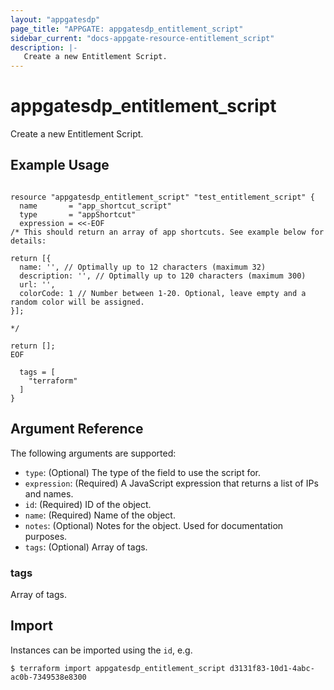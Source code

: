 ```yaml
---
layout: "appgatesdp"
page_title: "APPGATE: appgatesdp_entitlement_script"
sidebar_current: "docs-appgate-resource-entitlement_script"
description: |-
   Create a new Entitlement Script.
---
```


# appgatesdp_entitlement_script

Create a new Entitlement Script.

## Example Usage

```hcl

resource "appgatesdp_entitlement_script" "test_entitlement_script" {
  name       = "app_shortcut_script"
  type       = "appShortcut"
  expression = <<-EOF
/* This should return an array of app shortcuts. See example below for details:

return [{
  name: '', // Optimally up to 12 characters (maximum 32)
  description: '', // Optimally up to 120 characters (maximum 300)
  url: '',
  colorCode: 1 // Number between 1-20. Optional, leave empty and a random color will be assigned.
}];

*/

return [];
EOF

  tags = [
    "terraform"
  ]
}
```

## Argument Reference

The following arguments are supported:


* `type`: (Optional) The type of the field to use the script for.
* `expression`: (Required) A JavaScript expression that returns a list of IPs and names.
* `id`: (Required) ID of the object.
* `name`: (Required) Name of the object.
* `notes`: (Optional) Notes for the object. Used for documentation purposes.
* `tags`: (Optional) Array of tags.


### tags
Array of tags.




## Import

Instances can be imported using the `id`, e.g.

```
$ terraform import appgatesdp_entitlement_script d3131f83-10d1-4abc-ac0b-7349538e8300
```
